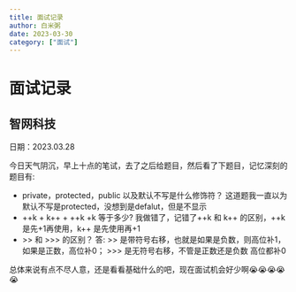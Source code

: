 ```yaml
---
title: 面试记录
author: 白米粥
date: 2023-03-30
category: ["面试"]
---
```


# 面试记录
## 智网科技

日期：2023.03.28

今日天气阴沉，早上十点的笔试，去了之后给题目，然后看了下题目，记忆深刻的题目有: 
- private，protected，public 以及默认不写是什么修饰符？ 这道题我一直以为默认不写是protected，没想到是defalut，但是不显示
- ++k + k++ + ++k +k 等于多少? 我做错了，记错了++k 和 k++ 的区别，++k是先+1再使用，k++ 是先使用再+1 
- &gt;> 和 >>> 的区别？ 答: >> 是带符号右移，也就是如果是负数，则高位补1，如果是正数，高位补0； >>> 是无符号右移，不管是正数还是负数 高位都补0

总体来说有点不尽人意，还是看看基础什么的吧，现在面试机会好少啊:sob::sob::sob::sob::sob:
